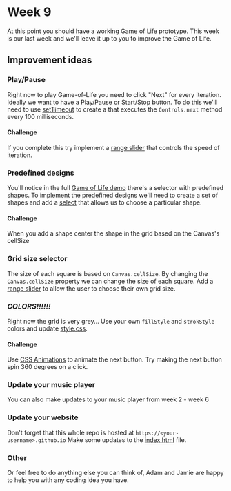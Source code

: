# Week 9

At this point you should have a working Game of Life prototype. This week is our
last week and we'll leave it up to you to improve the Game of Life.

## Improvement ideas


### Play/Pause

Right now to play Game-of-Life you need to click "Next" for every iteration. Ideally
we want to have a Play/Pause or Start/Stop button. To do this we'll need to use
[setTimeout](https://www.w3schools.com/jsref/met_win_settimeout.asp) to create a
that executes the `Controls.next` method every 100 milliseconds.

#### Challenge

If you complete this try implement a [range slider](https://www.w3schools.com/tags/att_input_type_range.asp)
that controls the speed of iteration.


### Predefined designs

You'll notice in the full [Game of Life demo](https://bitstorm.org/gameoflife/)
there's a selector with predefined shapes. To implement the predefined designs we'll
need to create a set of shapes and add a [select](https://www.w3schools.com/tags/tag_select.asp)
that allows us to choose a particular shape.


#### Challenge

When you add a shape center the shape in the grid based on the Canvas's cellSize


### Grid size selector

The size of each square is based on `Canvas.cellSize`. By changing the `Canvas.cellSize`
property we can change the size of each square. Add a [range slider](https://www.w3schools.com/tags/att_input_type_range.asp)
to allow the user to choose their own grid size.


### ***COLORS!!!!!!***

Right now the grid is very grey... Use your own `fillStyle` and `strokStyle` colors
and update [style.css](/game-of-life/style.css).


#### Challenge

Use [CSS Animations](https://www.w3schools.com/css/css3_animations.asp) to animate
the next button. Try making the next button spin 360 degrees on a click.


### Update your music player

You can also make updates to your music player from week 2 - week 6


### Update your website

Don't forget that this whole repo is hosted at `https://<your-username>.github.io`
Make some updates to the [index.html](/index.html) file.


### Other

Or feel free to do anything else you can think of, Adam and Jamie are happy to help
you with any coding idea you have.
